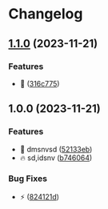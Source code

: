 # Changelog

## [1.1.0](https://github.com/ArnaudTA/test-ci/compare/v1.0.0...v1.1.0) (2023-11-21)


### Features

* :art: ([316c775](https://github.com/ArnaudTA/test-ci/commit/316c77582a1f026fdbe0b67285a9e51c754957c1))

## 1.0.0 (2023-11-21)


### Features

* :art: dmsnvsd ([52133eb](https://github.com/ArnaudTA/test-ci/commit/52133eb701aa7be18d8a2754d30f6d2e10723390))
* :fire: sd,idsnv ([b746064](https://github.com/ArnaudTA/test-ci/commit/b746064b94d556410daa6d49e8e0726f4a22fc03))


### Bug Fixes

* :zap: ([824121d](https://github.com/ArnaudTA/test-ci/commit/824121d4f4b001f8c448d46eb7ef76c81a59fc62))
